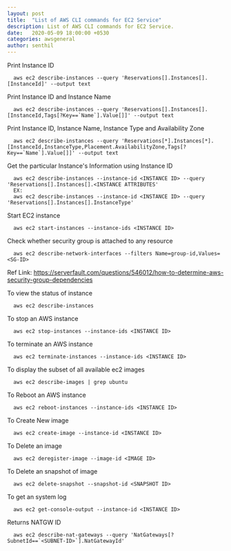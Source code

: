 ```yaml
---
layout: post
title:  "List of AWS CLI commands for EC2 Service"
description: List of AWS CLI commands for EC2 Service.
date:   2020-05-09 18:00:00 +0530
categories: awsgeneral
author: senthil
---
```


Print Instance ID
```
  aws ec2 describe-instances --query 'Reservations[].Instances[].[InstanceId]' --output text 
```

Print Instance ID and Instance Name
```
  aws ec2 describe-instances --query 'Reservations[].Instances[].[InstanceId,Tags[?Key==`Name`].Value[]]' --output text
```
  
Print Instance ID, Instance Name, Instance Type and Availability Zone
```
  aws ec2 describe-instances --query 'Reservations[*].Instances[*].[InstanceId,InstanceType,Placement.AvailabilityZone,Tags[?Key==`Name`].Value[]]' --output text
```
  
Get the particular Instance's Information using Instance ID
```
  aws ec2 describe-instances --instance-id <INSTANCE ID> --query 'Reservations[].Instances[].<INSTANCE ATTRIBUTES'
  EX:
  aws ec2 describe-instances --instance-id <INSTANCE ID> --query 'Reservations[].Instances[].InstanceType'
```

Start EC2 instance
```
  aws ec2 start-instances --instance-ids <INSTANCE ID>
```
 
Check whether security group is attached to any resource
```
  aws ec2 describe-network-interfaces --filters Name=group-id,Values=<SG-ID>
```

Ref Link: https://serverfault.com/questions/546012/how-to-determine-aws-security-group-dependencies


To view the status of instance
```
  aws ec2 describe-instances
```

To stop an AWS instance
```
  aws ec2 stop-instances --instance-ids <INSTANCE ID>
```

To terminate an AWS instance
```
  aws ec2 terminate-instances --instance-ids <INSTANCE ID>
```

To display the subset of all available ec2 images
```
  aws ec2 describe-images | grep ubuntu
```

To Reboot an AWS instance
```
  aws ec2 reboot-instances --instance-ids <INSTANCE ID>
```

To Create New image
```
  aws ec2 create-image --instance-id <INSTANCE ID>
```

To Delete an image
```
  aws ec2 deregister-image --image-id <IMAGE ID>
```

To Delete an snapshot of image
```
  aws ec2 delete-snapshot --snapshot-id <SNAPSHOT ID>
```

To get an system log
```
  aws ec2 get-console-output --instance-id <INSTANCE ID>
```

Returns NATGW ID
```
  aws ec2 describe-nat-gateways --query 'NatGateways[?SubnetId==`<SUBNET-ID>`].NatGatewayId'
```
